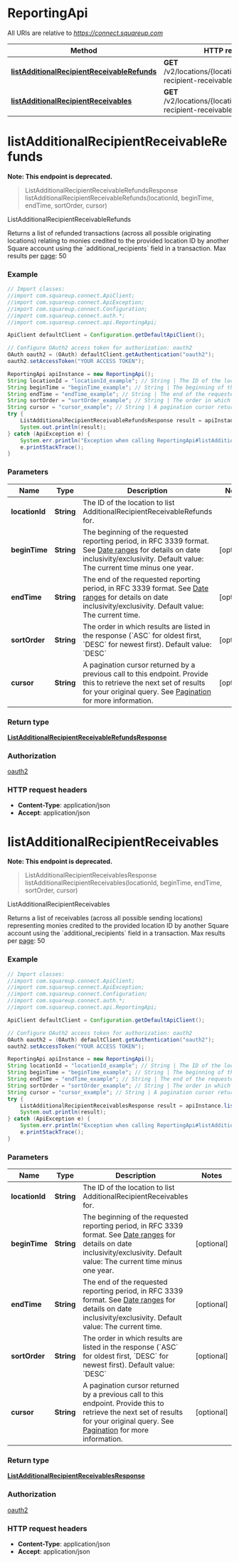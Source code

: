 # ReportingApi

All URIs are relative to *https://connect.squareup.com*

Method | HTTP request | Description
------------- | ------------- | -------------
[**listAdditionalRecipientReceivableRefunds**](ReportingApi.md#listAdditionalRecipientReceivableRefunds) | **GET** /v2/locations/{location_id}/additional-recipient-receivable-refunds | ListAdditionalRecipientReceivableRefunds
[**listAdditionalRecipientReceivables**](ReportingApi.md#listAdditionalRecipientReceivables) | **GET** /v2/locations/{location_id}/additional-recipient-receivables | ListAdditionalRecipientReceivables


<a name="listAdditionalRecipientReceivableRefunds"></a>
# **listAdditionalRecipientReceivableRefunds**
**Note: This endpoint is deprecated.**
> ListAdditionalRecipientReceivableRefundsResponse listAdditionalRecipientReceivableRefunds(locationId, beginTime, endTime, sortOrder, cursor)

ListAdditionalRecipientReceivableRefunds

Returns a list of refunded transactions (across all possible originating locations) relating to monies credited to the provided location ID by another Square account using the &#x60;additional_recipients&#x60; field in a transaction.  Max results per [page](#paginatingresults): 50

### Example
```java
// Import classes:
//import com.squareup.connect.ApiClient;
//import com.squareup.connect.ApiException;
//import com.squareup.connect.Configuration;
//import com.squareup.connect.auth.*;
//import com.squareup.connect.api.ReportingApi;

ApiClient defaultClient = Configuration.getDefaultApiClient();

// Configure OAuth2 access token for authorization: oauth2
OAuth oauth2 = (OAuth) defaultClient.getAuthentication("oauth2");
oauth2.setAccessToken("YOUR ACCESS TOKEN");

ReportingApi apiInstance = new ReportingApi();
String locationId = "locationId_example"; // String | The ID of the location to list AdditionalRecipientReceivableRefunds for.
String beginTime = "beginTime_example"; // String | The beginning of the requested reporting period, in RFC 3339 format.  See [Date ranges](#dateranges) for details on date inclusivity/exclusivity.  Default value: The current time minus one year.
String endTime = "endTime_example"; // String | The end of the requested reporting period, in RFC 3339 format.  See [Date ranges](#dateranges) for details on date inclusivity/exclusivity.  Default value: The current time.
String sortOrder = "sortOrder_example"; // String | The order in which results are listed in the response (`ASC` for oldest first, `DESC` for newest first).  Default value: `DESC`
String cursor = "cursor_example"; // String | A pagination cursor returned by a previous call to this endpoint. Provide this to retrieve the next set of results for your original query.  See [Pagination](https://developer.squareup.com/docs/basics/api101/pagination) for more information.
try {
    ListAdditionalRecipientReceivableRefundsResponse result = apiInstance.listAdditionalRecipientReceivableRefunds(locationId, beginTime, endTime, sortOrder, cursor);
    System.out.println(result);
} catch (ApiException e) {
    System.err.println("Exception when calling ReportingApi#listAdditionalRecipientReceivableRefunds");
    e.printStackTrace();
}
```

### Parameters

Name | Type | Description  | Notes
------------- | ------------- | ------------- | -------------
 **locationId** | **String**| The ID of the location to list AdditionalRecipientReceivableRefunds for. |
 **beginTime** | **String**| The beginning of the requested reporting period, in RFC 3339 format.  See [Date ranges](#dateranges) for details on date inclusivity/exclusivity.  Default value: The current time minus one year. | [optional]
 **endTime** | **String**| The end of the requested reporting period, in RFC 3339 format.  See [Date ranges](#dateranges) for details on date inclusivity/exclusivity.  Default value: The current time. | [optional]
 **sortOrder** | **String**| The order in which results are listed in the response (&#x60;ASC&#x60; for oldest first, &#x60;DESC&#x60; for newest first).  Default value: &#x60;DESC&#x60; | [optional]
 **cursor** | **String**| A pagination cursor returned by a previous call to this endpoint. Provide this to retrieve the next set of results for your original query.  See [Pagination](https://developer.squareup.com/docs/basics/api101/pagination) for more information. | [optional]

### Return type

[**ListAdditionalRecipientReceivableRefundsResponse**](ListAdditionalRecipientReceivableRefundsResponse.md)

### Authorization

[oauth2](../README.md#oauth2)

### HTTP request headers

 - **Content-Type**: application/json
 - **Accept**: application/json

<a name="listAdditionalRecipientReceivables"></a>
# **listAdditionalRecipientReceivables**
**Note: This endpoint is deprecated.**
> ListAdditionalRecipientReceivablesResponse listAdditionalRecipientReceivables(locationId, beginTime, endTime, sortOrder, cursor)

ListAdditionalRecipientReceivables

Returns a list of receivables (across all possible sending locations) representing monies credited to the provided location ID by another Square account using the &#x60;additional_recipients&#x60; field in a transaction.  Max results per [page](#paginatingresults): 50

### Example
```java
// Import classes:
//import com.squareup.connect.ApiClient;
//import com.squareup.connect.ApiException;
//import com.squareup.connect.Configuration;
//import com.squareup.connect.auth.*;
//import com.squareup.connect.api.ReportingApi;

ApiClient defaultClient = Configuration.getDefaultApiClient();

// Configure OAuth2 access token for authorization: oauth2
OAuth oauth2 = (OAuth) defaultClient.getAuthentication("oauth2");
oauth2.setAccessToken("YOUR ACCESS TOKEN");

ReportingApi apiInstance = new ReportingApi();
String locationId = "locationId_example"; // String | The ID of the location to list AdditionalRecipientReceivables for.
String beginTime = "beginTime_example"; // String | The beginning of the requested reporting period, in RFC 3339 format.  See [Date ranges](#dateranges) for details on date inclusivity/exclusivity.  Default value: The current time minus one year.
String endTime = "endTime_example"; // String | The end of the requested reporting period, in RFC 3339 format.  See [Date ranges](#dateranges) for details on date inclusivity/exclusivity.  Default value: The current time.
String sortOrder = "sortOrder_example"; // String | The order in which results are listed in the response (`ASC` for oldest first, `DESC` for newest first).  Default value: `DESC`
String cursor = "cursor_example"; // String | A pagination cursor returned by a previous call to this endpoint. Provide this to retrieve the next set of results for your original query.  See [Pagination](https://developer.squareup.com/docs/basics/api101/pagination) for more information.
try {
    ListAdditionalRecipientReceivablesResponse result = apiInstance.listAdditionalRecipientReceivables(locationId, beginTime, endTime, sortOrder, cursor);
    System.out.println(result);
} catch (ApiException e) {
    System.err.println("Exception when calling ReportingApi#listAdditionalRecipientReceivables");
    e.printStackTrace();
}
```

### Parameters

Name | Type | Description  | Notes
------------- | ------------- | ------------- | -------------
 **locationId** | **String**| The ID of the location to list AdditionalRecipientReceivables for. |
 **beginTime** | **String**| The beginning of the requested reporting period, in RFC 3339 format.  See [Date ranges](#dateranges) for details on date inclusivity/exclusivity.  Default value: The current time minus one year. | [optional]
 **endTime** | **String**| The end of the requested reporting period, in RFC 3339 format.  See [Date ranges](#dateranges) for details on date inclusivity/exclusivity.  Default value: The current time. | [optional]
 **sortOrder** | **String**| The order in which results are listed in the response (&#x60;ASC&#x60; for oldest first, &#x60;DESC&#x60; for newest first).  Default value: &#x60;DESC&#x60; | [optional]
 **cursor** | **String**| A pagination cursor returned by a previous call to this endpoint. Provide this to retrieve the next set of results for your original query.  See [Pagination](https://developer.squareup.com/docs/basics/api101/pagination) for more information. | [optional]

### Return type

[**ListAdditionalRecipientReceivablesResponse**](ListAdditionalRecipientReceivablesResponse.md)

### Authorization

[oauth2](../README.md#oauth2)

### HTTP request headers

 - **Content-Type**: application/json
 - **Accept**: application/json

